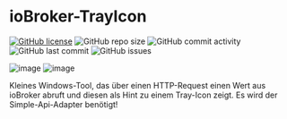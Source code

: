 # ioBroker-TrayIcon

[![GitHub license](https://img.shields.io/github/license/DEV2DEV-DE/iob-tray)](https://github.com/DEV2DEV-DE/iob-tray/blob/main/LICENSE)
![GitHub repo size](https://img.shields.io/github/repo-size/DEV2DEV-DE/iob-tray)
![GitHub commit activity](https://img.shields.io/github/commit-activity/m/DEV2DEV-DE/iob-tray)
![GitHub last commit](https://img.shields.io/github/last-commit/DEV2DEV-DE/iob-tray)
![GitHub issues](https://img.shields.io/github/issues/DEV2DEV-DE/iob-tray)

![image](https://github.com/DEV2DEV-DE/iob-Tray/assets/95883579/27484ee6-b2b6-4450-b20b-5f58a3521d47)
![image](https://github.com/DEV2DEV-DE/iob-Tray/assets/95883579/2d6104d8-d572-41a2-a770-5f9969fbfe7f)

Kleines Windows-Tool, das über einen HTTP-Request einen Wert aus ioBroker abruft und diesen als Hint zu einem Tray-Icon zeigt.
Es wird der Simple-Api-Adapter benötigt!

